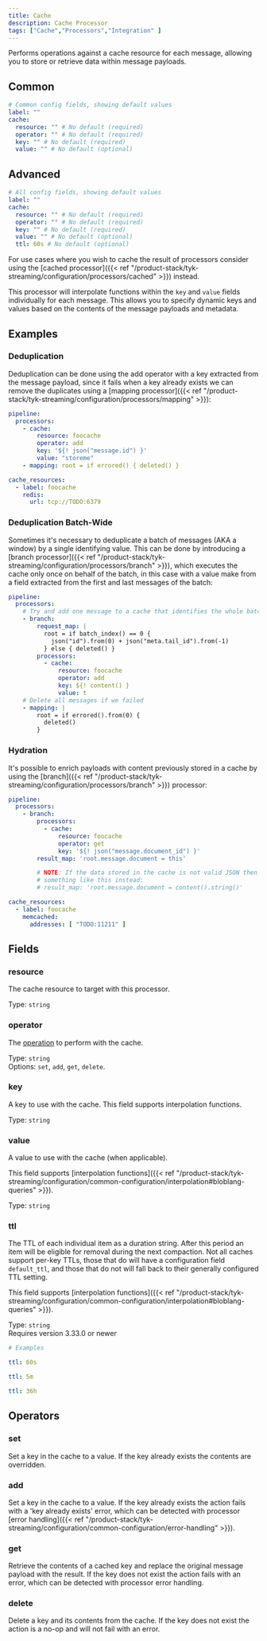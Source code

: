 ```yaml
---
title: Cache
description: Cache Processor
tags: ["Cache","Processors","Integration" ]
---
```


<!-- TODO: add a link -->
Performs operations against a cache resource for each message, allowing you to store or retrieve data within message payloads.

## Common

```yml
# Common config fields, showing default values
label: ""
cache:
  resource: "" # No default (required)
  operator: "" # No default (required)
  key: "" # No default (required)
  value: "" # No default (optional)
```

## Advanced
```yml
# All config fields, showing default values
label: ""
cache:
  resource: "" # No default (required)
  operator: "" # No default (required)
  key: "" # No default (required)
  value: "" # No default (optional)
  ttl: 60s # No default (optional)
```

For use cases where you wish to cache the result of processors consider using the [cached processor]({{< ref "/product-stack/tyk-streaming/configuration/processors/cached" >}}) instead.

This processor will interpolate functions within the `key` and `value` fields individually for each message. This allows you to specify dynamic keys and values based on the contents of the message payloads and metadata.

## Examples

### Deduplication

Deduplication can be done using the add operator with a key extracted from the message payload, since it fails when a key already exists we can remove the duplicates using a [mapping processor]({{< ref "/product-stack/tyk-streaming/configuration/processors/mapping" >}}):

```yaml
pipeline:
  processors:
    - cache:
        resource: foocache
        operator: add
        key: '${! json("message.id") }'
        value: "storeme"
    - mapping: root = if errored() { deleted() }

cache_resources:
  - label: foocache
    redis:
      url: tcp://TODO:6379
```

### Deduplication Batch-Wide

Sometimes it's necessary to deduplicate a batch of messages (AKA a window) by a single identifying value. This can be done by introducing a [branch processor]({{< ref "/product-stack/tyk-streaming/configuration/processors/branch" >}}), which executes the cache only once on behalf of the batch, in this case with a value make from a field extracted from the first and last messages of the batch:

```yaml
pipeline:
  processors:
    # Try and add one message to a cache that identifies the whole batch
    - branch:
        request_map: |
          root = if batch_index() == 0 {
            json("id").from(0) + json("meta.tail_id").from(-1)
          } else { deleted() }
        processors:
          - cache:
              resource: foocache
              operator: add
              key: ${! content() }
              value: t
    # Delete all messages if we failed
    - mapping: |
        root = if errored().from(0) {
          deleted()
        }
```

### Hydration

It's possible to enrich payloads with content previously stored in a cache by using the [branch]({{< ref "/product-stack/tyk-streaming/configuration/processors/branch" >}}) processor:

```yaml
pipeline:
  processors:
    - branch:
        processors:
          - cache:
              resource: foocache
              operator: get
              key: '${! json("message.document_id") }'
        result_map: 'root.message.document = this'

        # NOTE: If the data stored in the cache is not valid JSON then use
        # something like this instead:
        # result_map: 'root.message.document = content().string()'

cache_resources:
  - label: foocache
    memcached:
      addresses: [ "TODO:11211" ]
```

## Fields

### resource
<!-- TODO: add a link -->
The cache resource to target with this processor.


Type: `string`

### operator

The [operation](#operators) to perform with the cache.


Type: `string`  
Options: `set`, `add`, `get`, `delete`.

### key

A key to use with the cache.
This field supports interpolation functions.


Type: `string`

### value

A value to use with the cache (when applicable).

This field supports [interpolation functions]({{< ref "/product-stack/tyk-streaming/configuration/common-configuration/interpolation#bloblang-queries" >}}).


Type: `string`

### ttl

The TTL of each individual item as a duration string. After this period an item will be eligible for removal during the next compaction. Not all caches support per-key TTLs, those that do will have a configuration field `default_ttl`, and those that do not will fall back to their generally configured TTL setting.

This field supports [interpolation functions]({{< ref "/product-stack/tyk-streaming/configuration/common-configuration/interpolation#bloblang-queries" >}}).


Type: `string`  
Requires version 3.33.0 or newer

```yml
# Examples

ttl: 60s

ttl: 5m

ttl: 36h
```

## Operators

### set

Set a key in the cache to a value. If the key already exists the contents are
overridden.

### add

Set a key in the cache to a value. If the key already exists the action fails
with a 'key already exists' error, which can be detected with processor [error handling]({{< ref "/product-stack/tyk-streaming/configuration/common-configuration/error-handling" >}}).

### get

Retrieve the contents of a cached key and replace the original message payload
with the result. If the key does not exist the action fails with an error, which
can be detected with processor error handling.

### delete

Delete a key and its contents from the cache.  If the key does not exist the
action is a no-op and will not fail with an error.
